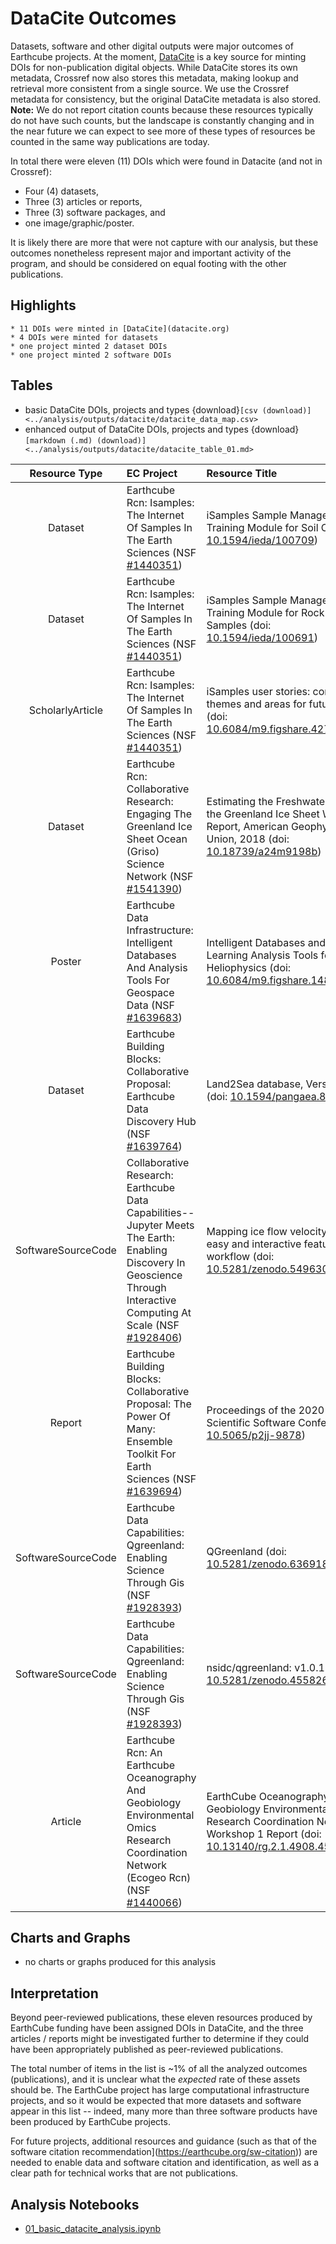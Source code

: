 # DataCite Outcomes 

Datasets, software and other digital outputs were major outcomes of Earthcube projects.  At the moment, [DataCite](https://datacite.org) is a key source for minting DOIs for non-publication digital objects.  While DataCite stores its own metadata, Crossref now also stores this metadata, making lookup and retrieval more consistent from a single source. We use the Crossref metadata for consistency, but the original DataCite metadata is also stored.  **Note:** We do not report citation counts because these resources typically do not have such counts, but the landscape is constantly changing and in the near future we can expect to see more of these types of resources be counted in the same way publications are today.

In total there were eleven (11) DOIs which were found in Datacite (and not in Crossref): 

* Four (4) datasets, 
* Three (3) articles or reports, 
* Three (3) software packages, and 
* one image/graphic/poster.  

It is likely there are more that were not capture with our analysis, but these  outcomes nonetheless represent major and important activity of the program, and should be considered on equal footing with the other publications.

## Highlights
```{admonition} Data Highlights
* 11 DOIs were minted in [DataCite](datacite.org)
* 4 DOIs were minted for datasets
* one project minted 2 dataset DOIs
* one project minted 2 software DOIs
```
## Tables

*  basic DataCite DOIs, projects and types {download}`[csv (download)] <../analysis/outputs/datacite/datacite_data_map.csv>`
*  enhanced output of DataCite DOIs, projects and types {download}`[markdown (.md) (download)] <../analysis/outputs/datacite/datacite_table_01.md>`

<!-- outputs/datacite_table_01.md -->
| Resource Type |  EC Project | Resource Title |
|:---:|:----|:----|
| Dataset|Earthcube Rcn: Isamples: The Internet Of Samples In The Earth Sciences (NSF [#1440351](https://nsf.gov/awardsearch/showAward?AWD_ID=1440351&HistoricalAwards=false))| iSamples Sample Management Training Module for Soil Cores (doi: [10.1594/ieda/100709](https://doi.org/10.1594/ieda/100709)) |
| Dataset|Earthcube Rcn: Isamples: The Internet Of Samples In The Earth Sciences (NSF [#1440351](https://nsf.gov/awardsearch/showAward?AWD_ID=1440351&HistoricalAwards=false))| iSamples Sample Management Training Module for Rock Outcrop Samples (doi: [10.1594/ieda/100691](https://doi.org/10.1594/ieda/100691)) |
| ScholarlyArticle|Earthcube Rcn: Isamples: The Internet Of Samples In The Earth Sciences (NSF [#1440351](https://nsf.gov/awardsearch/showAward?AWD_ID=1440351&HistoricalAwards=false))| iSamples user stories: common themes and areas for future work (doi: [10.6084/m9.figshare.4272164.v1](https://doi.org/10.6084/m9.figshare.4272164.v1)) |
| Dataset|Earthcube Rcn: Collaborative Research: Engaging The Greenland Ice Sheet Ocean (Griso) Science Network (NSF [#1541390](https://nsf.gov/awardsearch/showAward?AWD_ID=1541390&HistoricalAwards=false))| Estimating the Freshwater Flux from the Greenland Ice Sheet Workshop Report, American Geophysical Union, 2018 (doi: [10.18739/a24m9198b](https://doi.org/10.18739/a24m9198b)) |
| Poster|Earthcube Data Infrastructure: Intelligent Databases And Analysis Tools For Geospace Data (NSF [#1639683](https://nsf.gov/awardsearch/showAward?AWD_ID=1639683&HistoricalAwards=false))| Intelligent Databases and Machine-Learning Analysis Tools for Heliophysics (doi: [10.6084/m9.figshare.14848713.v1](https://doi.org/10.6084/m9.figshare.14848713.v1)) |
| Dataset|Earthcube Building Blocks: Collaborative Proposal: Earthcube Data Discovery Hub (NSF [#1639764](https://nsf.gov/awardsearch/showAward?AWD_ID=1639764&HistoricalAwards=false))| Land2Sea database, Version 2.0 (doi: [10.1594/pangaea.892680](https://doi.org/10.1594/pangaea.892680)) |
| SoftwareSourceCode|Collaborative Research: Earthcube Data Capabilities--Jupyter Meets The Earth: Enabling Discovery In Geoscience Through Interactive Computing At Scale (NSF [#1928406](https://nsf.gov/awardsearch/showAward?AWD_ID=1928406&HistoricalAwards=false))| Mapping ice flow velocity using an easy and interactive feature tracking workflow (doi: [10.5281/zenodo.5496306](https://doi.org/10.5281/zenodo.5496306)) |
| Report|Earthcube Building Blocks: Collaborative Proposal: The Power Of Many: Ensemble Toolkit For Earth Sciences (NSF [#1639694](https://nsf.gov/awardsearch/showAward?AWD_ID=1639694&HistoricalAwards=false))| Proceedings of the 2020 Improving Scientific Software Conference (doi: [10.5065/p2jj-9878](https://doi.org/10.5065/p2jj-9878)) |
| SoftwareSourceCode|Earthcube Data Capabilities: Qgreenland: Enabling Science Through Gis (NSF [#1928393](https://nsf.gov/awardsearch/showAward?AWD_ID=1928393&HistoricalAwards=false))| QGreenland (doi: [10.5281/zenodo.6369184](https://doi.org/10.5281/zenodo.6369184)) |
| SoftwareSourceCode|Earthcube Data Capabilities: Qgreenland: Enabling Science Through Gis (NSF [#1928393](https://nsf.gov/awardsearch/showAward?AWD_ID=1928393&HistoricalAwards=false))| nsidc/qgreenland: v1.0.1 (doi: [10.5281/zenodo.4558266](https://doi.org/10.5281/zenodo.4558266)) |
| Article|Earthcube Rcn: An Earthcube Oceanography And Geobiology Environmental Omics Research Coordination Network (Ecogeo Rcn) (NSF [#1440066](https://nsf.gov/awardsearch/showAward?AWD_ID=1440066&HistoricalAwards=false))| EarthCube Oceanography and Geobiology Environmental 'Omics Research Coordination Network Workshop 1 Report (doi: [10.13140/rg.2.1.4908.4561](https://doi.org/10.13140/rg.2.1.4908.4561)) |



## Charts and Graphs

* no charts or graphs produced for this analysis

## Interpretation

Beyond peer-reviewed publications, these eleven resources produced by EarthCube funding have been assigned DOIs in DataCite, and the three articles / reports might be investigated further to determine if they could have been appropriately published as peer-reviewed publications.

The total number of items in the list is ~1% of all the analyzed outcomes (publications), and it is unclear what the _expected_ rate of these assets should be.  The EarthCube project has large computational infrastructure projects, and so it would be expected that more datasets and software appear in this list -- indeed, many more than three software products have been produced by EarthCube projects.

For future projects, additional resources and guidance (such as that of the software citation recommendation](https://earthcube.org/sw-citation)) are needed to enable data and software citation and identification, as well as a clear path for technical works that are not publications.

## Analysis Notebooks

* [01_basic_datacite_analysis.ipynb](../analysis/notebooks/01_basic_datacite_analysis.ipynb)
